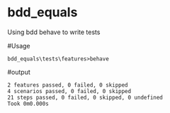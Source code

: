 # bdd_equals
Using bdd behave to write tests

#Usage 

    bdd_equals\tests\features>behave

#output
    
    2 features passed, 0 failed, 0 skipped
    4 scenarios passed, 0 failed, 0 skipped
    21 steps passed, 0 failed, 0 skipped, 0 undefined
    Took 0m0.000s
